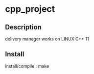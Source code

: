 # cpp_project

## Description

delivery manager
works on LINUX C++ 11

## Install

install/compile : make
